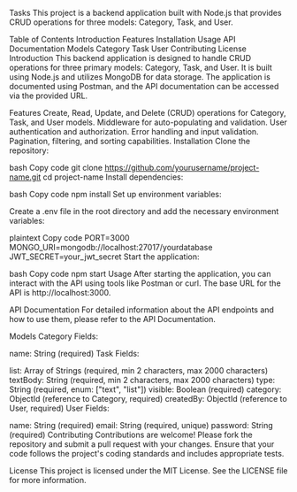 Tasks 
This project is a backend application built with Node.js that provides CRUD operations for three models: Category, Task, and User.

Table of Contents
Introduction
Features
Installation
Usage
API Documentation
Models
Category
Task
User
Contributing
License
Introduction
This backend application is designed to handle CRUD operations for three primary models: Category, Task, and User. It is built using Node.js and utilizes MongoDB for data storage. The application is documented using Postman, and the API documentation can be accessed via the provided URL.

Features
Create, Read, Update, and Delete (CRUD) operations for Category, Task, and User models.
Middleware for auto-populating and validation.
User authentication and authorization.
Error handling and input validation.
Pagination, filtering, and sorting capabilities.
Installation
Clone the repository:

bash
Copy code
git clone https://github.com/yourusername/project-name.git
cd project-name
Install dependencies:

bash
Copy code
npm install
Set up environment variables:

Create a .env file in the root directory and add the necessary environment variables:

plaintext
Copy code
PORT=3000
MONGO_URI=mongodb://localhost:27017/yourdatabase
JWT_SECRET=your_jwt_secret
Start the application:

bash
Copy code
npm start
Usage
After starting the application, you can interact with the API using tools like Postman or curl. The base URL for the API is http://localhost:3000.

API Documentation
For detailed information about the API endpoints and how to use them, please refer to the API Documentation.

Models
Category
Fields:

name: String (required)
Task
Fields:

list: Array of Strings (required, min 2 characters, max 2000 characters)
textBody: String (required, min 2 characters, max 2000 characters)
type: String (required, enum: ["text", "list"])
visible: Boolean (required)
category: ObjectId (reference to Category, required)
createdBy: ObjectId (reference to User, required)
User
Fields:

name: String (required)
email: String (required, unique)
password: String (required)
Contributing
Contributions are welcome! Please fork the repository and submit a pull request with your changes. Ensure that your code follows the project's coding standards and includes appropriate tests.

License
This project is licensed under the MIT License. See the LICENSE file for more information.
